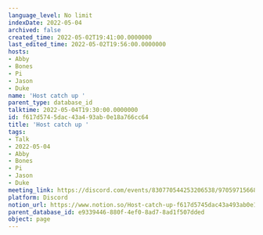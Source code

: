 ```yaml
---
language_level: No limit
indexDate: 2022-05-04
archived: false
created_time: 2022-05-02T19:41:00.0000000
last_edited_time: 2022-05-02T19:56:00.0000000
hosts:
- Abby
- Bones
- Pi
- Jason
- Duke
name: 'Host catch up '
parent_type: database_id
talktime: 2022-05-04T19:30:00.0000000
id: f617d574-5dac-43a4-93ab-0e18a766cc64
title: 'Host catch up '
tags:
- Talk
- 2022-05-04
- Abby
- Bones
- Pi
- Jason
- Duke
meeting_link: https://discord.com/events/830770544253206538/970597156681568276
platform: Discord
notion_url: https://www.notion.so/Host-catch-up-f617d5745dac43a493ab0e18a766cc64
parent_database_id: e9339446-880f-4ef0-8ad7-8ad1f507dded
object: page
---
```





